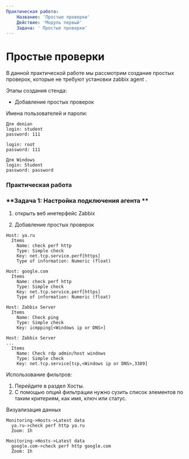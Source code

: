 ```yaml
---
Практическая работа:
    Название: 'Простые проверки'
    Действие: 'Модуль первый'
    Задача: ' Простые проверки'
---
```

# **Простые проверки**

В данной практической работе мы рассмотрим создание простых проверок, которые не требуют установки zabbix agent .

Этапы создания стенда:

- Добавление простых проверок

Имена пользователей и пароли:
```
Для denian
login: student 
password: 111

login: root 
password: 111
```
```
Для Windows
login: Student 
password: password
```
### **Практическая работа**

### **Задача 1: Настройка подключения агента **

1. открыть веб инетерфейс Zabbix


2. Добавление простых проверок 

```
Host: ya.ru
  Items 
    Name: check perf http
    Type: Simple check
    Key: net.tcp.service.perf[https]
    Type of information: Numeric (float)

```
```
Host: google.com
  Items 
    Name: check perf http
    Type: Simple check
    Key: net.tcp.service.perf[https]
    Type of information: Numeric (float)

```
```
Host: Zabbix Server
  Items
    Name: Check ping
    Type: Simple check
    Key: icmpping[<Windows ip or DNS>]

```

```
Host: Zabbix Server
...
  Items
    Name: Check rdp admin/host windows
    Type: Simple check
    Key: net.tcp.service[tcp,<Windows ip or DNS>,3389]
```



Использование фильтров:

1.	Перейдите в раздел  Хосты.
2.	С помощью опций фильтрации нужно сузить список элементов по таким критериям, как имя, ключ или статус.



Визуализация данных

```
Monitoring->Hosts->Latest data
  ya.ru->check perf http ya.ru
  Zoom: 1h
```
```
Monitoring->Hosts->Latest data
  google.com->check perf http google.com
  Zoom: 1h
```


